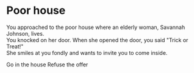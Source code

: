 # Poor house
You approached to the poor house where an elderly woman, Savannah Johnson, lives.  
You knocked on her door. When she opened the door, you said "Trick or Treat!"  
She smiles at you fondly and wants to invite you to come inside.  

Go in the house
Refuse the offer
